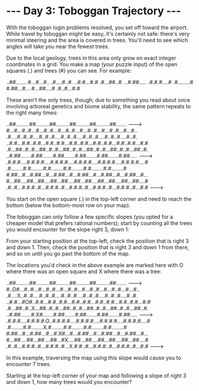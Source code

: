 # --- Day 3: Toboggan Trajectory ---

   With the toboggan login problems resolved, you set off toward the airport.
   While travel by toboggan might be easy, it's certainly not safe: there's
   very minimal steering and the area is covered in trees. You'll need to see
   which angles will take you near the fewest trees.

   Due to the local geology, trees in this area only grow on exact integer
   coordinates in a grid. You make a map (your puzzle input) of the open
   squares (.) and trees (#) you can see. For example:

 ..##.......
 #...#...#..
 .#....#..#.
 ..#.#...#.#
 .#...##..#.
 ..#.##.....
 .#.#.#....#
 .#........#
 #.##...#...
 #...##....#
 .#..#...#.#

   These aren't the only trees, though; due to something you read about once
   involving arboreal genetics and biome stability, the same pattern repeats
   to the right many times:

 ..##.........##.........##.........##.........##.........##.......  --->
 #...#...#..#...#...#..#...#...#..#...#...#..#...#...#..#...#...#..
 .#....#..#..#....#..#..#....#..#..#....#..#..#....#..#..#....#..#.
 ..#.#...#.#..#.#...#.#..#.#...#.#..#.#...#.#..#.#...#.#..#.#...#.#
 .#...##..#..#...##..#..#...##..#..#...##..#..#...##..#..#...##..#.
 ..#.##.......#.##.......#.##.......#.##.......#.##.......#.##.....  --->
 .#.#.#....#.#.#.#....#.#.#.#....#.#.#.#....#.#.#.#....#.#.#.#....#
 .#........#.#........#.#........#.#........#.#........#.#........#
 #.##...#...#.##...#...#.##...#...#.##...#...#.##...#...#.##...#...
 #...##....##...##....##...##....##...##....##...##....##...##....#
 .#..#...#.#.#..#...#.#.#..#...#.#.#..#...#.#.#..#...#.#.#..#...#.#  --->

   You start on the open square (.) in the top-left corner and need to reach
   the bottom (below the bottom-most row on your map).

   The toboggan can only follow a few specific slopes (you opted for a
   cheaper model that prefers rational numbers); start by counting all the
   trees you would encounter for the slope right 3, down 1:

   From your starting position at the top-left, check the position that is
   right 3 and down 1. Then, check the position that is right 3 and down 1
   from there, and so on until you go past the bottom of the map.

   The locations you'd check in the above example are marked here with O
   where there was an open square and X where there was a tree:

 ..##.........##.........##.........##.........##.........##.......  --->
 #..O#...#..#...#...#..#...#...#..#...#...#..#...#...#..#...#...#..
 .#....X..#..#....#..#..#....#..#..#....#..#..#....#..#..#....#..#.
 ..#.#...#O#..#.#...#.#..#.#...#.#..#.#...#.#..#.#...#.#..#.#...#.#
 .#...##..#..X...##..#..#...##..#..#...##..#..#...##..#..#...##..#.
 ..#.##.......#.X#.......#.##.......#.##.......#.##.......#.##.....  --->
 .#.#.#....#.#.#.#.O..#.#.#.#....#.#.#.#....#.#.#.#....#.#.#.#....#
 .#........#.#........X.#........#.#........#.#........#.#........#
 #.##...#...#.##...#...#.X#...#...#.##...#...#.##...#...#.##...#...
 #...##....##...##....##...#X....##...##....##...##....##...##....#
 .#..#...#.#.#..#...#.#.#..#...X.#.#..#...#.#.#..#...#.#.#..#...#.#  --->

   In this example, traversing the map using this slope would cause you to
   encounter 7 trees.

   Starting at the top-left corner of your map and following a slope of right
   3 and down 1, how many trees would you encounter?


